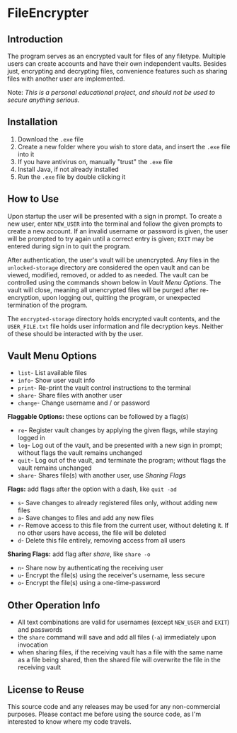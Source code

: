# FileEncrypter

## Introduction
The program serves as an encrypted vault for files of any filetype. Multiple users can create accounts and have their own independent vaults. Besides just, encrypting and decrypting files, convenience features such as sharing files with another user are implemented. 

Note: _This is a personal educational project, and should not be used to secure anything serious._

## Installation
1. Download the `.exe` file
2. Create a new folder where you wish to store data, and insert the `.exe` file into it
3. If you have antivirus on, manually "trust" the `.exe` file
4. Install Java, if not already installed
5. Run the `.exe` file by double clicking it

## How to Use
Upon startup the user will be presented with a sign in prompt. To create a new user, enter `NEW_USER` into the terminal and follow the given prompts to create a new account. If an invalid username or password is given, the user will be prompted to try again until a correct entry is given; `EXIT` may be entered during sign in to quit the program. 

After authentication, the user's vault will be unencrypted. Any files in the `unlocked-storage` directory are considered the open vault and can be viewed, modified, removed, or added to as needed. The vault can be controlled using the commands shown below in _Vault Menu Options_. The vault will close, meaning all unencrypted files will be purged after re-encryption, upon logging out, quitting the program, or unexpected termination of the program. 

The `encrypted-storage` directory holds encrypted vault contents, and the `USER_FILE.txt` file holds user information and file decryption keys. Neither of these should be interacted with by the user.

## Vault Menu Options
- `list`- List available files
- `info`- Show user vault info
- `print`- Re-print the vault control instructions to the terminal
- `share`- Share files with another user
- `change`- Change username and / or password

**Flaggable Options:** these options can be followed by a flag(s)
- `re`- Register vault changes by applying the given flags, while staying logged in
- `log`- Log out of the vault, and be presented with a new sign in prompt; without flags the vault remains unchanged
- `quit`- Log out of the vault, and terminate the program; without flags the vault remains unchanged
- `share`- Shares file(s) with another user, use _Sharing Flags_

**Flags:** add flags after the option with a dash, like `quit -ad`
- `s`- Save changes to already registered files only, without adding new files
- `a`- Save changes to files and add any new files
- `r`- Remove access to this file from the current user, without deleting it. If no other users have access, the file will be deleted
- `d`- Delete this file entirely, removing access from all users

**Sharing Flags:** add flag after _share_, like `share -o`
- `n`- Share now by authenticating the receiving user
- `u`- Encrypt the file(s) using the receiver's username, less secure
- `o`- Encrypt the file(s) using a one-time-password

## Other Operation Info
- All text combinations are valid for usernames (except `NEW_USER` and `EXIT`) and passwords
- the `share` command will save and add all files (`-a`) immediately upon invocation
- when sharing files, if the receiving vault has a file with the same name as a file being shared, then the shared file will overwrite the file in the receiving vault

## License to Reuse
This source code and any releases may be used for any non-commercial purposes. Please contact me before using the source code, as I'm interested to know where my code travels.